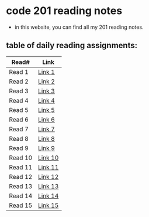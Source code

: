 # code 201 reading notes

- in this website, you can find all my 201 reading notes.

## table of daily reading assignments:

| Read#    |  Link       |
| -------  | -------     |
| Read 1   | [Link 1]()  |
| Read 2   | [Link 2]()  |
| Read 3   | [Link 3]()  |
| Read 4   | [Link 4]()  |
| Read 5   | [Link 5]()  |
| Read 6   | [Link 6]()  |
| Read 7   | [Link 7]()  |
| Read 8   | [Link 8]()  |
| Read 9   | [Link 9]()  |
| Read 10  | [Link 10]() |
| Read 11  | [Link 11]() |
| Read 12  | [Link 12]() |
| Read 13  | [Link 13]() |
| Read 14  | [Link 14]() |
| Read 15  | [Link 15]() |
